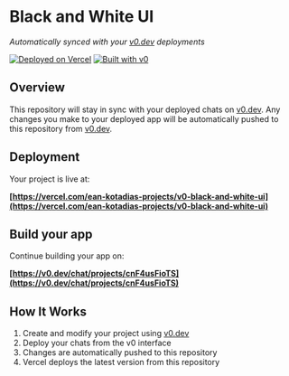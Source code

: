 # Black and White UI

*Automatically synced with your [v0.dev](https://v0.dev) deployments*

[![Deployed on Vercel](https://img.shields.io/badge/Deployed%20on-Vercel-black?style=for-the-badge&logo=vercel)](https://vercel.com/ean-kotadias-projects/v0-black-and-white-ui)
[![Built with v0](https://img.shields.io/badge/Built%20with-v0.dev-black?style=for-the-badge)](https://v0.dev/chat/projects/cnF4usFioTS)

## Overview

This repository will stay in sync with your deployed chats on [v0.dev](https://v0.dev).
Any changes you make to your deployed app will be automatically pushed to this repository from [v0.dev](https://v0.dev).

## Deployment

Your project is live at:

**[https://vercel.com/ean-kotadias-projects/v0-black-and-white-ui](https://vercel.com/ean-kotadias-projects/v0-black-and-white-ui)**

## Build your app

Continue building your app on:

**[https://v0.dev/chat/projects/cnF4usFioTS](https://v0.dev/chat/projects/cnF4usFioTS)**

## How It Works

1. Create and modify your project using [v0.dev](https://v0.dev)
2. Deploy your chats from the v0 interface
3. Changes are automatically pushed to this repository
4. Vercel deploys the latest version from this repository